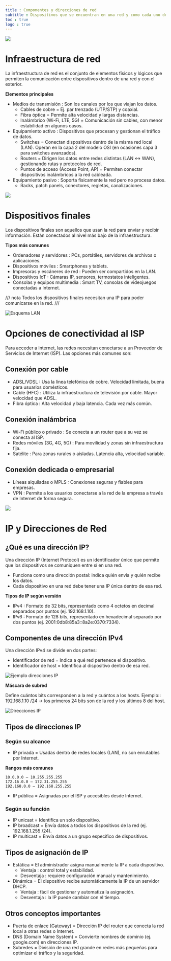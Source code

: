 ```yaml
---
title : Componentes y direcciones de red
subtitle : Dispositivos que se encuentran en una red y como cada uno de ellos se identifica con una IP
toc : true
logo : true
---
```


![](https://castelmartecnologia.com.br/wp-content/uploads/2017/07/infraestrutura-de-redes.jpg)

# Infraestructura de red

La infraestructura de red es el conjunto de elementos físicos y lógicos que permiten la comunicación entre dispositivos dentro de una red y con el exterior.

**Elementos principales**

- Medios de transmisión : Son los canales por los que viajan los datos.
  - Cables de cobre = Ej. par trenzado (UTP/STP) y coaxial.
  - Fibra óptica = Permite alta velocidad y largas distancias.
  - Inalámbrico (Wi-Fi, LTE, 5G) = Comunicación sin cables, con menor estabilidad en algunos casos.
- Equipamiento activo : Dispositivos que procesan y gestionan el tráfico de datos.
  - Switches = Conectan dispositivos dentro de la misma red local (LAN). Operan en la capa 2 del modelo OSI (en ocasiones capa 3 para switches avanzados).
  - Routers = Dirigen los datos entre redes distintas (LAN ↔ WAN), gestionando rutas y protocolos de red.
  - Puntos de acceso (Access Point, AP) = Permiten conectar dispositivos inalámbricos a la red cableada.
- Equipamiento pasivo : Soporta físicamente la red pero no procesa datos.
  - Racks, patch panels, conectores, regletas, canalizaciones.

![](https://img1.wsimg.com/isteam/ip/f04a3b85-a842-4389-9537-7d26d92e9243/redes-de-campus.jpg)

# Dispositivos finales

Los dispositivos finales son aquellos que usan la red para enviar y recibir información. Están conectados al nivel más bajo de la infraestructura.

**Tipos más comunes**

- Ordenadores y servidores : PCs, portátiles, servidores de archivos o aplicaciones.
- Dispositivos móviles : Smartphones y tablets.
- Impresoras y escáneres de red : Pueden ser compartidos en la LAN.
- Dispositivos IoT : Cámaras IP, sensores, termostatos inteligentes.
- Consolas y equipos multimedia : Smart TV, consolas de videojuegos conectadas a Internet.

/// nota
Todos los dispositivos finales necesitan una IP para poder comunicarse en la red.
///

![Esquema LAN](https://4.bp.blogspot.com/-ZVPVzSWEW0Q/VVJ6hEUNKuI/AAAAAAAAAHE/DhUUFiQAzfs/s1600/lan.jpg)

# Opciones de conectividad al ISP

Para acceder a Internet, las redes necesitan conectarse a un Proveedor de Servicios de Internet (ISP). Las opciones más comunes son:

## Conexión por cable

- ADSL/VDSL : Usa la línea telefónica de cobre. Velocidad limitada, buena para usuarios domésticos.
- Cable (HFC) : Utiliza la infraestructura de televisión por cable. Mayor velocidad que ADSL.
- Fibra óptica : Alta velocidad y baja latencia. Cada vez más común.

## Conexión inalámbrica

- Wi-Fi público o privado : Se conecta a un router que a su vez se conecta al ISP.
- Redes móviles (3G, 4G, 5G) : Para movilidad y zonas sin infraestructura fija.
- Satélite : Para zonas rurales o aisladas. Latencia alta, velocidad variable.

## Conexión dedicada o empresarial

- Líneas alquiladas o MPLS : Conexiones seguras y fiables para empresas.
- VPN : Permite a los usuarios conectarse a la red de la empresa a través de Internet de forma segura.


![](https://conectividadiot.telefonicatech.com/wp-content/uploads/2024/03/tipo-de-direcciones-IP.jpg)

# IP y Direcciones de Red

## ¿Qué es una dirección IP?

Una dirección IP (Internet Protocol) es un identificador único que permite que los dispositivos se comuniquen entre sí en una red.

- Funciona como una dirección postal: indica quién envía y quién recibe los datos.
- Cada dispositivo en una red debe tener una IP única dentro de esa red.

**Tipos de IP según versión**

- IPv4 : Formato de 32 bits, representado como 4 octetos en decimal separados por puntos (ej. 192.168.1.10).
- IPv6 : Formato de 128 bits, representado en hexadecimal separado por dos puntos (ej. 2001:0db8:85a3::8a2e:0370:7334).

## Componentes de una dirección IPv4

Una dirección IPv4 se divide en dos partes:

+ Identificador de red = Indica a qué red pertenece el dispositivo.
+ Identificador de host = Identifica al dispositivo dentro de esa red.

![Ejemplo direcciones IP](https://ccnadesdecero.es/wp-content/uploads/2017/11/Tipos-de-direcciones-IP.png)

**Máscara de subred**

Define cuántos bits corresponden a la red y cuántos a los hosts.
Ejemplo:: 192.168.1.10 /24 → los primeros 24 bits son de la red y los últimos 8 del host.

![Direcciones IP](https://image.slidesharecdn.com/direccionamientoip-141217131732-conversion-gate01/95/direccionamiento-ip-3-638.jpg)

## Tipos de direcciones IP

### Según su alcance

- IP privada = Usadas dentro de redes locales (LAN), no son enrutables por Internet.

**Rangos más comunes**

```
10.0.0.0 – 10.255.255.255
172.16.0.0 – 172.31.255.255
192.168.0.0 – 192.168.255.255
```

- IP pública = Asignadas por el ISP y accesibles desde Internet.

### Según su función

- IP unicast = Identifica un solo dispositivo.
- IP broadcast = Envía datos a todos los dispositivos de la red (ej. 192.168.1.255 /24).
- IP multicast = Envía datos a un grupo específico de dispositivos.

## Tipos de asignación de IP

+ Estática = El administrador asigna manualmente la IP a cada dispositivo.
  - Ventaja : control total y estabilidad.
  - Desventaja : requiere configuración manual y mantenimiento.
+ Dinámica = El dispositivo recibe automáticamente la IP de un servidor DHCP.
  - Ventaja : fácil de gestionar y automatiza la asignación.
  - Desventaja : la IP puede cambiar con el tiempo.

## Otros conceptos importantes

- Puerta de enlace (Gateway) = Dirección IP del router que conecta la red local a otras redes o Internet.
- DNS (Domain Name System) = Convierte nombres de dominio (ej. google.com) en direcciones IP.
- Subredes = División de una red grande en redes más pequeñas para optimizar el tráfico y la seguridad.
